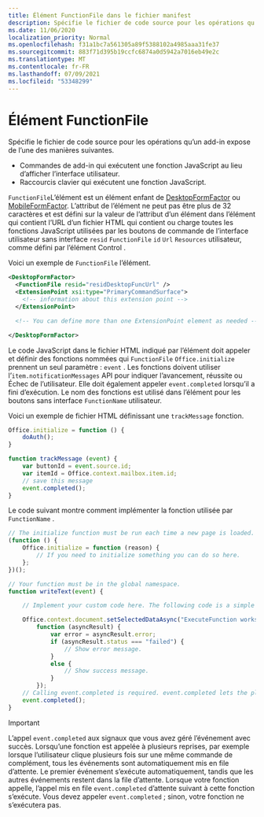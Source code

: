 ```yaml
---
title: Élément FunctionFile dans le fichier manifest
description: Spécifie le fichier de code source pour les opérations qu’un complément expose via les commandes de complément qui exécutent une fonction JavaScript au lieu d’afficher l’interface utilisateur.
ms.date: 11/06/2020
localization_priority: Normal
ms.openlocfilehash: f31a1bc7a561305a89f5388102a4985aaa31fe37
ms.sourcegitcommit: 883f71d395b19ccfc6874a0d5942a7016eb49e2c
ms.translationtype: MT
ms.contentlocale: fr-FR
ms.lasthandoff: 07/09/2021
ms.locfileid: "53348299"
---
```

# <a name="functionfile-element"></a>Élément FunctionFile

Spécifie le fichier de code source pour les opérations qu’un add-in expose de l’une des manières suivantes.

* Commandes de add-in qui exécutent une fonction JavaScript au lieu d’afficher l’interface utilisateur.
* Raccourcis clavier qui exécutent une fonction JavaScript.

`FunctionFile`L’élément est un élément enfant de [DesktopFormFactor](desktopformfactor.md) ou [MobileFormFactor](mobileformfactor.md). L’attribut de l’élément ne peut pas être plus de 32 caractères et est défini sur la valeur de l’attribut d’un élément dans l’élément qui contient l’URL d’un fichier HTML qui contient ou charge toutes les fonctions JavaScript utilisées par les boutons de commande de l’interface utilisateur sans interface `resid` `FunctionFile` `id` `Url` `Resources` utilisateur, [](control.md)comme défini par l’élément Control .

Voici un exemple de `FunctionFile` l’élément.

```XML
<DesktopFormFactor>
  <FunctionFile resid="residDesktopFuncUrl" />
  <ExtensionPoint xsi:type="PrimaryCommandSurface">
    <!-- information about this extension point -->
  </ExtensionPoint>

  <!-- You can define more than one ExtensionPoint element as needed -->

</DesktopFormFactor>
```

Le code JavaScript dans le fichier HTML indiqué par l’élément doit appeler et définir des fonctions nommées qui `FunctionFile` `Office.initialize` prennent un seul paramètre : `event` . Les fonctions doivent utiliser l’`item.notificationMessages` API pour indiquer l’avancement, réussite ou Échec de l’utilisateur. Elle doit également appeler `event.completed` lorsqu’il a fini d’exécution. Le nom des fonctions est utilisé dans l’élément pour les boutons sans interface `FunctionName` utilisateur.

Voici un exemple de fichier HTML définissant une `trackMessage` fonction.

```js
Office.initialize = function () {
    doAuth();
}

function trackMessage (event) {
    var buttonId = event.source.id;    
    var itemId = Office.context.mailbox.item.id;
    // save this message
    event.completed();
}
```

Le code suivant montre comment implémenter la fonction utilisée par `FunctionName` .

```js
// The initialize function must be run each time a new page is loaded.
(function () {
    Office.initialize = function (reason) {
        // If you need to initialize something you can do so here.
    };
})();

// Your function must be in the global namespace.
function writeText(event) {

    // Implement your custom code here. The following code is a simple example.

    Office.context.document.setSelectedDataAsync("ExecuteFunction works. Button ID=" + event.source.id,
        function (asyncResult) {
            var error = asyncResult.error;
            if (asyncResult.status === "failed") {
                // Show error message.
            }
            else {
                // Show success message.
            }
        });
    // Calling event.completed is required. event.completed lets the platform know that processing has completed.
    event.completed();
}
```

> [!IMPORTANT]
> L’appel `event.completed` aux signaux que vous avez géré l’événement avec succès. Lorsqu’une fonction est appelée à plusieurs reprises, par exemple lorsque l’utilisateur clique plusieurs fois sur une même commande de complément, tous les événements sont automatiquement mis en file d’attente. Le premier événement s’exécute automatiquement, tandis que les autres événements restent dans la file d’attente. Lorsque votre fonction appelle, l’appel mis en file `event.completed` d’attente suivant à cette fonction s’exécute. Vous devez appeler `event.completed` ; sinon, votre fonction ne s’exécutera pas.

